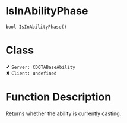# IsInAbilityPhase
```
bool IsInAbilityPhase()
```
# Class
✔ `Server: CDOTABaseAbility`  
✖ `Client: undefined`  

# Function Description
Returns whether the ability is currently casting.
